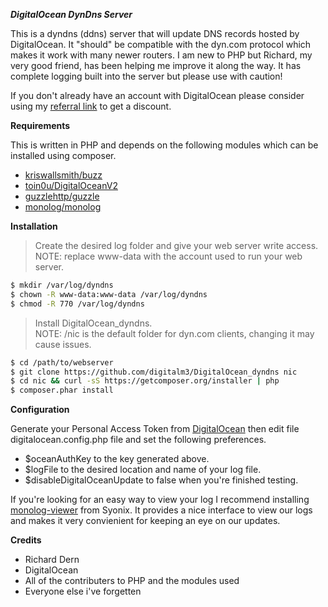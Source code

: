 ***DigitalOcean DynDns Server***

This is a dyndns (ddns) server that will update DNS records hosted by DigitalOcean.  It "should" be compatible with the dyn.com protocol which makes it work with many newer routers.  I am new to PHP but Richard, my very good friend, has been helping me improve it along the way.  It has complete logging built into the server but please use with caution!

If you don't already have an account with DigitalOcean please consider using my [referral link](https://www.digitalocean.com/?refcode=f38e9b37dcef) to get a discount.

**Requirements**

This is written in PHP and depends on the following modules which can be installed using composer.    

* [kriswallsmith/buzz](https://github.com/kriswallsmith/Buzz)    
* [toin0u/DigitalOceanV2](https://github.com/toin0u/DigitalOceanV2)    
* [guzzlehttp/guzzle](https://github.com/guzzle/guzzle)    
* [monolog/monolog](https://github.com/Seldaek/monolog)    

**Installation**

> Create the desired log folder and give your web server write access.    
> NOTE: replace www-data with the account used to run your web server.

```bash
$ mkdir /var/log/dyndns 
$ chown -R www-data:www-data /var/log/dyndns 
$ chmod -R 770 /var/log/dyndns 
```
> Install DigitalOcean_dyndns.    
> NOTE: /nic is the default folder for dyn.com clients, changing it may cause issues.

```bash
$ cd /path/to/webserver
$ git clone https://github.com/digitalm3/DigitalOcean_dyndns nic
$ cd nic && curl -sS https://getcomposer.org/installer | php
$ composer.phar install
```
**Configuration**

Generate your Personal Access Token from [DigitalOcean](https://cloud.digitalocean.com/settings/applications) then edit file digitalocean.config.php file and set the following preferences.

* $oceanAuthKey to the key generated above.    
* $logFile to the desired location and name of your log file.    
* $disableDigitalOceanUpdate to false when you're finished testing.    

If you're looking for an easy way to view your log I recommend installing [monolog-viewer](https://github.com/Syonix/monolog-viewer) from Syonix.  It provides a nice interface to view our logs and makes it very convienient for keeping an eye on our updates.

**Credits**    

* Richard Dern    
* DigitalOcean    
* All of the contributers to PHP and the modules used   
* Everyone else i've forgetten
